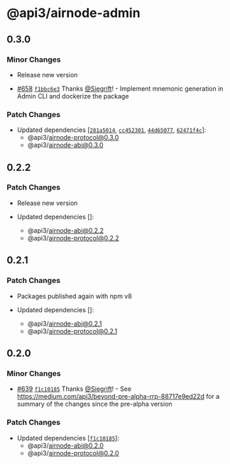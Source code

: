 # @api3/airnode-admin

## 0.3.0

### Minor Changes

- Release new version

* [#658](https://github.com/api3dao/airnode/pull/658) [`f1bbc6e3`](https://github.com/api3dao/airnode/commit/f1bbc6e3046e8673ee72508700ae6d6f0006f37b) Thanks [@Siegrift](https://github.com/Siegrift)! - Implement mnemonic generation in Admin CLI and dockerize the package

### Patch Changes

- Updated dependencies [[`281a5014`](https://github.com/api3dao/airnode/commit/281a501404f6f53a0c62bbd18920af660de66cd1), [`cc452301`](https://github.com/api3dao/airnode/commit/cc4523012d6983f8bdec9aa8ef0e4f1dffd63b62), [`44d65077`](https://github.com/api3dao/airnode/commit/44d65077d97be2b98448b3ddd3093a3e99e64e66), [`62471f4c`](https://github.com/api3dao/airnode/commit/62471f4caed6ab3caf2d948f0ad15e6d8318367c)]:
  - @api3/airnode-protocol@0.3.0
  - @api3/airnode-abi@0.3.0

## 0.2.2

### Patch Changes

- Release new version

- Updated dependencies []:
  - @api3/airnode-abi@0.2.2
  - @api3/airnode-protocol@0.2.2

## 0.2.1

### Patch Changes

- Packages published again with npm v8

- Updated dependencies []:
  - @api3/airnode-abi@0.2.1
  - @api3/airnode-protocol@0.2.1

## 0.2.0

### Minor Changes

- [#639](https://github.com/api3dao/airnode/pull/639)
  [`f1c10185`](https://github.com/api3dao/airnode/commit/f1c10185498d9bafe799661ecd9e361a2c9ea55d) Thanks
  [@Siegrift](https://github.com/Siegrift)! - See https://medium.com/api3/beyond-pre-alpha-rrp-88717e9ed22d for a
  summary of the changes since the pre-alpha version

### Patch Changes

- Updated dependencies
  [[`f1c10185`](https://github.com/api3dao/airnode/commit/f1c10185498d9bafe799661ecd9e361a2c9ea55d)]:
  - @api3/airnode-abi@0.2.0
  - @api3/airnode-protocol@0.2.0
